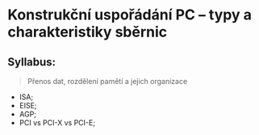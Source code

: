 # Konstrukční uspořádání PC – typy a charakteristiky sběrnic

## Syllabus:

> Přenos dat, rozdělení pamětí a jejich organizace

- ISA;
- EISE;
- AGP;
- PCI vs PCI-X vs PCI-E;